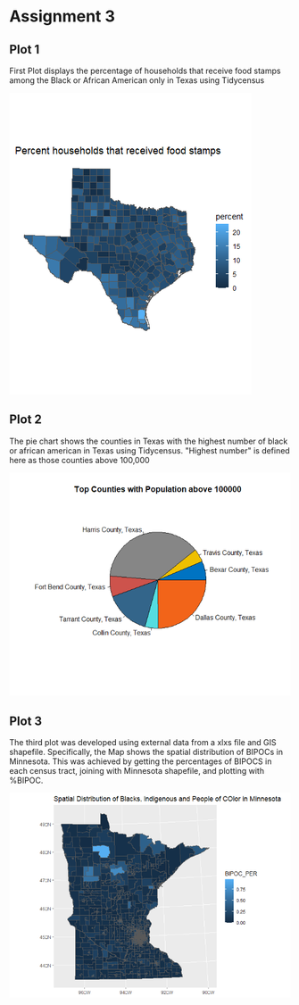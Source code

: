 # Assignment 3
## Plot 1
First Plot displays the percentage of households that receive food stamps among the Black or African American only in Texas using Tidycensus

![Here is the Plot 1](Plot1.png)

## Plot 2
The pie chart shows the counties in Texas with the highest number of black or african american in Texas using Tidycensus. "Highest number" is defined here as those counties above 100,000

![Here is the Plot 2](Plot2.png)

## Plot 3
The third plot was developed using external data from a xlxs file and GIS shapefile. Specifically, the Map shows the spatial distribution of BIPOCs in Minnesota. This was achieved by getting the percentages of BIPOCS in each census tract, joining with Minnesota shapefile, and plotting with %BIPOC.

![Here is the Plot 3](Plot3.png)
